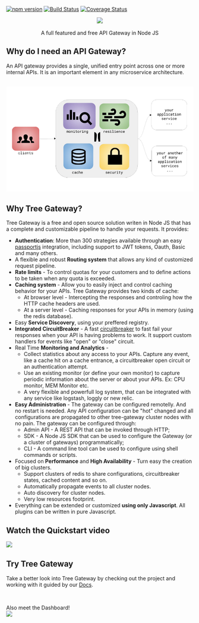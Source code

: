 [![npm version](https://badge.fury.io/js/tree-gateway.svg)](https://badge.fury.io/js/tree-gateway)
[![Build Status](https://travis-ci.org/Leanty/tree-gateway.svg?branch=master)](https://travis-ci.org/Leanty/tree-gateway)
[![Coverage Status](https://coveralls.io/repos/github/Leanty/tree-gateway/badge.svg?branch=master)](https://coveralls.io/github/Leanty/tree-gateway?branch=master)

<p align="center">
<a href="http://treegateway.org"><img src="https://media.licdn.com/mpr/mpr/shrink_200_200/AAEAAQAAAAAAAAwjAAAAJGFlNWE2MDI1LTM0OGItNDc2NC1hYmU5LTM2NmNkMDlmZjkxNQ.png"/></a>
</p>
<p align="center">
A full featured and free API Gateway in Node JS
</p>

## Why do I need an API Gateway?

An API gateway provides a single, unified entry point across one or more internal APIs. It is an important element in any microservice architecture.

<p align="center">
  <img src="https://raw.githubusercontent.com/Leanty/tree-gateway/gh-pages/img/presentation.png" />
</p>

## Why Tree Gateway?

Tree Gateway is a free and open source solution writen in Node JS that has a complete and customizable pipeline to handle your requests.
It provides:
  - **Authentication**: More than 300 strategies available through an easy [passportjs](http://passportjs.org/) integration, including support to JWT tokens, Oauth, Basic and many others.
  - A flexible and robust **Routing system** that allows any kind of customized request pipeline.
  - **Rate limits** - To control quotas for your customers and to define actions to be taken when any quota is exceeded.
  - **Caching system** - Allow you to easily inject and control caching behavior for your APIs. Tree Gateway provides two kinds of cache:
    - At browser level - Intercepting the responses and controling how the HTTP cache headers are used.
    - At a server level - Caching responses for your APIs in memory (using the redis database).
  - Easy **Service Discovery**, using your preffered registry.
  - **Integrated CircuitBreaker** - A fast [circuitbreaker](https://martinfowler.com/bliki/CircuitBreaker.html) to fast fail your responses when your API is having problems to work. It support custom handlers for events like "open" or "close" circuit.
  - Real Time **Monitoring and Analytics** - 
    - Collect statistics about any access to your APIs. Capture any event, like a cache hit on a cache entrance, a circuitbreaker open circuit or an authentication attempt.
    - Use an existing monitor (or define your own monitor) to capture periodic information about the server or about your APIs. Ex: CPU monitor, MEM Monitor etc.
    - A very flexible and powerfull log system, that can be integrated with any service like logstash, loggly or new relic.
  - **Easy Administration** - The gateway can be configured remotelly. And no restart is needed. Any API configuration can be "hot" changed and all configurations are propagated to other tree-gateway cluster nodes with no pain. The gateway can be configured through:
    - Admin API - A REST API that can be invoked through HTTP;
    - SDK - A Node JS SDK that can be used to configure the Gateway (or a cluster of gateways) programmatically;
    - CLI - A command line tool can be used to configure using shell commands or scripts.
  - Focused on **Performance** and **High Availability** - Turn easy the creation of big clusters.
    - Support clusters of redis to share configurations, circuitbreaker states, cached content and so on.
    - Automatically propagate events to all cluster nodes.
    - Auto discovery for cluster nodes.
    - Very low resources footprint.
  - Everything can be extended or customized **using only Javascript**. All plugins can be written in pure Javascript.
  
## Watch the Quickstart video

<a href="https://www.youtube.com/watch?v=FkAeEmt2wro"><img src="https://img.youtube.com/vi/FkAeEmt2wro/1.jpg"/></a>


## Try Tree Gateway

Take a better look into Tree Gateway by checking out the project and working with it guided by our [Docs](https://github.com/Leanty/tree-gateway/wiki).

<p align="center">
  <div>
    Also meet the Dashboard!
  </div>
  <div>
    <img src="http://treegateway.org/img/slide/example-slide-1.png" />
  </div>
</p>